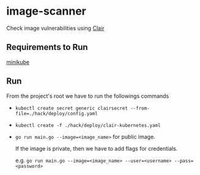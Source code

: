 # image-scanner
Check image vulnerabilities using [Clair](https;//github.com/coreos/clair)

## Requirements to Run
[minikube](https;//github.com/coreos/clair)


## Run
From the project's root we have to run the followings commands
- `kubectl create secret generic clairsecret --from-file=./hack/deploy/config.yaml`
- `kubectl create -f ./hack/deploy/clair-kubernetes.yaml`
- `go run main.go --image=<image_name>`
    for public image.

    If the image is private, then we have to add flags for credentials.
    
    e.g. `go run main.go --image=<image_name> --user=<username> --pass=<password>`
    
